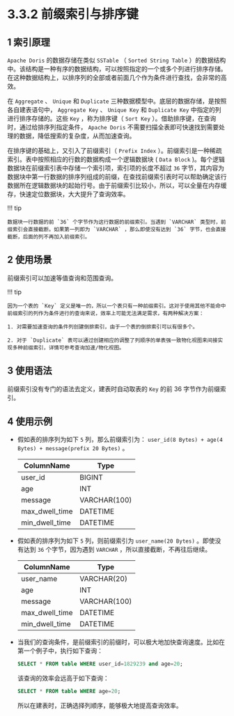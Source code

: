 # 3.3.2 前缀索引与排序键

## 1 索引原理

`Apache Doris` 的数据存储在类似 `SSTable` （ `Sorted String Table` ）的数据结构中。该结构是一种有序的数据结构，可以按照指定的一个或多个列进行排序存储。在这种数据结构上，以排序列的全部或者前面几个作为条件进行查找，会非常的高效。

在 `Aggregate` 、 `Unique` 和 `Duplicate` 三种数据模型中。底层的数据存储，是按照各自建表语句中， `Aggregate Key` 、 `Unique Key` 和 `Duplicate Key` 中指定的列进行排序存储的。这些 `Key` ，称为排序键（ `Sort Key` ）。借助排序键，在查询时，通过给排序列指定条件， `Apache Doris` 不需要扫描全表即可快速找到需要处理的数据，降低搜索的复杂度，从而加速查询。

在排序键的基础上，又引入了前缀索引（ `Prefix Index` ）。前缀索引是一种稀疏索引。表中按照相应的行数的数据构成一个逻辑数据块 ( `Data Block` )。每个逻辑数据块在前缀索引表中存储一个索引项，索引项的长度不超过 `36` 字节，其内容为数据块中第一行数据的排序列组成的前缀，在查找前缀索引表时可以帮助确定该行数据所在逻辑数据块的起始行号。由于前缀索引比较小，所以，可以全量在内存缓存，快速定位数据块，大大提升了查询效率。

!!! tip

    数据块一行数据的前 `36` 个字节作为这行数据的前缀索引。当遇到 `VARCHAR` 类型时，前缀索引会直接截断。如果第一列即为 `VARCHAR` ，那么即使没有达到 `36` 字节，也会直接截断，后面的列不再加入前缀索引。

## 2 使用场景

前缀索引可以加速等值查询和范围查询。

!!! tip

    因为一个表的 `Key` 定义是唯一的，所以一个表只有一种前缀索引。这对于使用其他不能命中前缀索引的列作为条件进行的查询来说，效率上可能无法满足需求，有两种解决方案：

    1. 对需要加速查询的条件列创建倒排索引，由于一个表的倒排索引可以有很多个。

    2. 对于 `Duplicate` 表可以通过创建相应的调整了列顺序的单表强一致物化视图来间接实现多种前缀索引，详情可参考查询加速/物化视图。

## 3 使用语法

前缀索引没有专门的语法去定义，建表时自动取表的 `Key` 的前 36 字节作为前缀索引。

## 4 使用示例

* 假如表的排序列为如下 `5` 列，那么前缀索引为： `user_id(8 Bytes) + age(4 Bytes) + message(prefix 20 Bytes)` 。

    | ColumnName | Type |
    | -- | -- |
    | user_id | BIGINT |
    | age | INT |
    | message | VARCHAR(100) |
    | max_dwell_time | DATETIME |
    | min_dwell_time | DATETIME |

* 假如表的排序列为如下 `5` 列，则前缀索引为 `user_name(20 Bytes)` 。即使没有达到 `36` 个字节，因为遇到 `VARCHAR` ，所以直接截断，不再往后继续。

    | ColumnName | Type |
    | -- | -- |
    | user_name | VARCHAR(20) |
    | age | INT |
    | message | VARCHAR(100) |
    | max_dwell_time | DATETIME |
    | min_dwell_time | DATETIME |

* 当我们的查询条件，是前缀索引的前缀时，可以极大地加快查询速度。比如在第一个例子中，执行如下查询：

    ```sql
    SELECT * FROM table WHERE user_id=1829239 and age=20;
    ```

    该查询的效率会远高于如下查询：

    ```sql
    SELECT * FROM table WHERE age=20;
    ```

    所以在建表时，正确选择列顺序，能够极大地提高查询效率。
